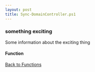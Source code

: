 ```yaml
---
layout: post
title: Sync-DomainController.ps1
---
```


### something exciting

Some information about the exciting thing

#### Function

<script async src="https://gist-it.appspot.com/github.com/BanterBoy/scripts-blog/blob/master/PowerShell/functions/activeDirectory/Sync-DomainController.ps1" crossorigin="anonymous"></script>

<a href="/menu/_pages/functions.html">Back to Functions</a>
